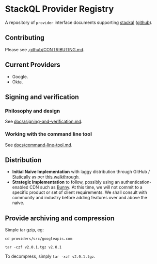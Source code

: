 
# StackQL Provider Registry

A repository of `provider` interface documents supporting [stackql](https://stackql.io/) ([github](https://github.com/stackql/stackql)). 

## Contributing

Please see [.github/CONTRIBUTING.md](/.github/CONTRIBUTING.md).

## Current Providers

- Google.
- Okta.

## Signing and verification

### Philosophy and design

See [docs/signing-and-verification.md](/docs/signing-and-verification.md).


### Working with the command line tool

See [docs/command-line-tool.md](/docs/command-line-tool.md).

## Distribution

- **Initial Naive Implementation** with laggy distribution through GitHub / [Statically](https://statically.io/) as per [this walkthrough](https://blog.mergify.com/how-to-serve-static-files-from-github/).
- **Strategic Implementation** to follow, possibly using an authentication-enabled CDN such as [Bunny](https://bunny.net/solutions/software-distribution).  At this time, we will not commit to a specific product or set of client requirements.  We shall consult with community and industry before adding features over and above the naive.

## Provide archiving and compression

Simple tar gzip, eg:

```
cd providers/src/googleapis.com

tar -czf v2.0.1.tgz v2.0.1
```

To decompress, simply `tar -xzf v2.0.1.tgz`.
